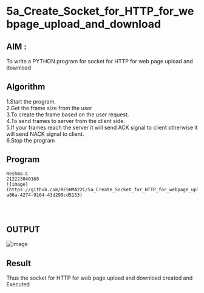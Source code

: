 # 5a_Create_Socket_for_HTTP_for_webpage_upload_and_download
## AIM :
To write a PYTHON program for socket for HTTP for web page upload and download
## Algorithm

1.Start the program.
<BR>
2.Get the frame size from the user
<BR>
3.To create the frame based on the user request.
<BR>
4.To send frames to server from the client side.
<BR>
5.If your frames reach the server it will send ACK signal to client otherwise it will send NACK signal to client.
<BR>
6.Stop the program
<BR>
## Program

```
Reshma.C
212223040168
![image](https://github.com/RESHMA22C/5a_Create_Socket_for_HTTP_for_webpage_upload_and_download/assets/147474426/c7fc56b8-a86a-4274-9164-43d299cd5153)




```
## OUTPUT


![image](https://github.com/RESHMA22C/5a_Create_Socket_for_HTTP_for_webpage_upload_and_download/assets/147474426/fe45bea3-0c02-4065-a2da-4666eaf6d03c)




## Result
Thus the socket for HTTP for web page upload and download created and Executed
